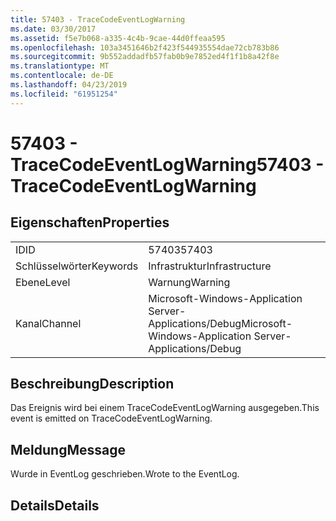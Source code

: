 ```yaml
---
title: 57403 - TraceCodeEventLogWarning
ms.date: 03/30/2017
ms.assetid: f5e7b068-a335-4c4b-9cae-44d0ffeaa595
ms.openlocfilehash: 103a3451646b2f423f544935554dae72cb783b86
ms.sourcegitcommit: 9b552addadfb57fab0b9e7852ed4f1f1b8a42f8e
ms.translationtype: MT
ms.contentlocale: de-DE
ms.lasthandoff: 04/23/2019
ms.locfileid: "61951254"
---
```

# <a name="57403---tracecodeeventlogwarning"></a><span data-ttu-id="b3895-102">57403 - TraceCodeEventLogWarning</span><span class="sxs-lookup"><span data-stu-id="b3895-102">57403 - TraceCodeEventLogWarning</span></span>
## <a name="properties"></a><span data-ttu-id="b3895-103">Eigenschaften</span><span class="sxs-lookup"><span data-stu-id="b3895-103">Properties</span></span>  
  
|||  
|-|-|  
|<span data-ttu-id="b3895-104">ID</span><span class="sxs-lookup"><span data-stu-id="b3895-104">ID</span></span>|<span data-ttu-id="b3895-105">57403</span><span class="sxs-lookup"><span data-stu-id="b3895-105">57403</span></span>|  
|<span data-ttu-id="b3895-106">Schlüsselwörter</span><span class="sxs-lookup"><span data-stu-id="b3895-106">Keywords</span></span>|<span data-ttu-id="b3895-107">Infrastruktur</span><span class="sxs-lookup"><span data-stu-id="b3895-107">Infrastructure</span></span>|  
|<span data-ttu-id="b3895-108">Ebene</span><span class="sxs-lookup"><span data-stu-id="b3895-108">Level</span></span>|<span data-ttu-id="b3895-109">Warnung</span><span class="sxs-lookup"><span data-stu-id="b3895-109">Warning</span></span>|  
|<span data-ttu-id="b3895-110">Kanal</span><span class="sxs-lookup"><span data-stu-id="b3895-110">Channel</span></span>|<span data-ttu-id="b3895-111">Microsoft-Windows-Application Server-Applications/Debug</span><span class="sxs-lookup"><span data-stu-id="b3895-111">Microsoft-Windows-Application Server-Applications/Debug</span></span>|  
  
## <a name="description"></a><span data-ttu-id="b3895-112">Beschreibung</span><span class="sxs-lookup"><span data-stu-id="b3895-112">Description</span></span>  
 <span data-ttu-id="b3895-113">Das Ereignis wird bei einem TraceCodeEventLogWarning ausgegeben.</span><span class="sxs-lookup"><span data-stu-id="b3895-113">This event is emitted on TraceCodeEventLogWarning.</span></span>  
  
## <a name="message"></a><span data-ttu-id="b3895-114">Meldung</span><span class="sxs-lookup"><span data-stu-id="b3895-114">Message</span></span>  
 <span data-ttu-id="b3895-115">Wurde in EventLog geschrieben.</span><span class="sxs-lookup"><span data-stu-id="b3895-115">Wrote to the EventLog.</span></span>  
  
## <a name="details"></a><span data-ttu-id="b3895-116">Details</span><span class="sxs-lookup"><span data-stu-id="b3895-116">Details</span></span>
